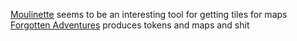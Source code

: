 
[Moulinette](https://www.moulinette.cloud/) seems to be an interesting tool for getting tiles for maps
[Forgotten Adventures](https://www.forgotten-adventures.net/) produces tokens and maps and shit